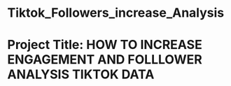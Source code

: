 # Tiktok_Followers_increase_Analysis

# Project Title: HOW TO INCREASE ENGAGEMENT AND FOLLLOWER ANALYSIS TIKTOK DATA
